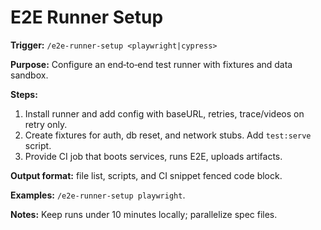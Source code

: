 # E2E Runner Setup

**Trigger:** `/e2e-runner-setup <playwright|cypress>`

**Purpose:** Configure an end‑to‑end test runner with fixtures and data sandbox.

**Steps:**

1. Install runner and add config with baseURL, retries, trace/videos on retry only.
2. Create fixtures for auth, db reset, and network stubs. Add `test:serve` script.
3. Provide CI job that boots services, runs E2E, uploads artifacts.

**Output format:** file list, scripts, and CI snippet fenced code block.

**Examples:** `/e2e-runner-setup playwright`.

**Notes:** Keep runs under 10 minutes locally; parallelize spec files.
